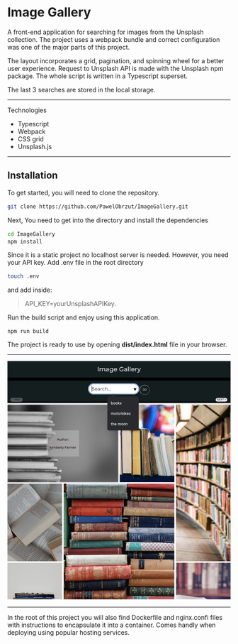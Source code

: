 # Image Gallery

A front-end application for searching for images from the Unsplash collection. The project uses a webpack bundle and correct configuration was one of the major parts of this project.

The layout incorporates a grid, pagination, and spinning wheel for a better user experience. Request to Unsplash API is made with the Unsplash npm package. The whole script is written in a Typescript superset.

The last 3 searches are stored in the local storage.

***

Technologies
- Typescript
- Webpack
- CSS grid
- Unsplash.js

***

## Installation

To get started, you will need to clone the repository.

```bash
git clone https://github.com/PawelObrzut/ImageGallery.git
```

Next, You need to get into the directory and install the dependencies

```bash
cd ImageGallery
npm install
```

Since it is a static project no localhost server is needed. However, you need your API key. Add .env file in the root directory

```bash
touch .env
```

 and add inside:
 > API_KEY=yourUnsplashAPIKey. 
 
Run the build script and enjoy using this application.

```
npm run build
```

The project is ready to use by opening **dist/index.html** file in your browser.

***

![CartPageDemo](/imageGallery.png)

***

In the root of this project you will also find Dockerfile and nginx.confi files with instructions to encapsulate it into a container. Comes handly when deploying using popular hosting services.